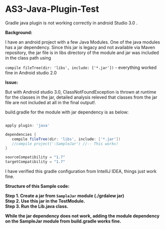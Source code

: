 # AS3-Java-Plugin-Test
Gradle java plugin is not working correctly in android Studio 3.0 .

<b>Background:</b> 

I have an android project with a few Java Modules. One of the java modules has a jar dependency. Since this jar is legacy and not available via Maven repository, the jar file is in libs directory of the module and jar was included in the class path using  

<code>compile fileTree(dir: 'libs', include: ['*.jar'])</code> - everything worked fine in Android studio 2.0  

<b>Issue:</b>

But with Android studio 3.0, ClassNotFoundException is thrown at runtime for the classes in the jar, detailed analysis releved that classes from the jar file are not included at all in the final output!.

build.gradle for the module with jar dependency is as below:
```groovy

apply plugin: 'java'

dependencies {
   compile fileTree(dir: 'libs', include: ['*.jar'])
   //compile project(':SampleJar') //-- This works!
}

sourceCompatibility = "1.7"
targetCompatibility = "1.7"
```

I have verified this gradle configuration from IntelliJ IDEA, things just work fine.

<b>Structure of this Sample code<b>:<br />

Step 1. Create a jar from <code>SampleJar</code> module (./grdalew jar)<br />
Step 2. Use this jar in the TestModule.<br />
Step 3. Run the Lib.java class.<br />

While the jar dependency does not work, adding the module dependency on the SampleJar module from build.gradle works fine.
